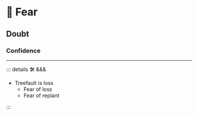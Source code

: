 # 💜 <psike>Fear </psike>

## Doubt

### Confidence

---

<!-- =================================================== -->
<!-- =================================================== -->
<!-- =================================================== -->
<!-- =================================================== -->
<!-- =================================================== -->
::: details 🛠 <dev>&&&</dev>

- Treefault is loss
    - Fear of loss
    - Fear of replant

:::
